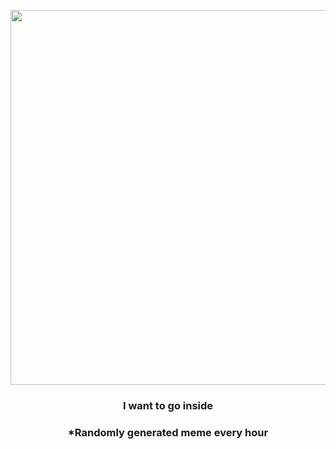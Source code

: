 <p align="center">
        <img src="https://i.redd.it/8taaf1fehwv81.png" width="600" height="600">
        </p>
        <h3 align="center">I want to go inside</h3>
        <h3 align="center">*Randomly generated meme every hour</h3>
    